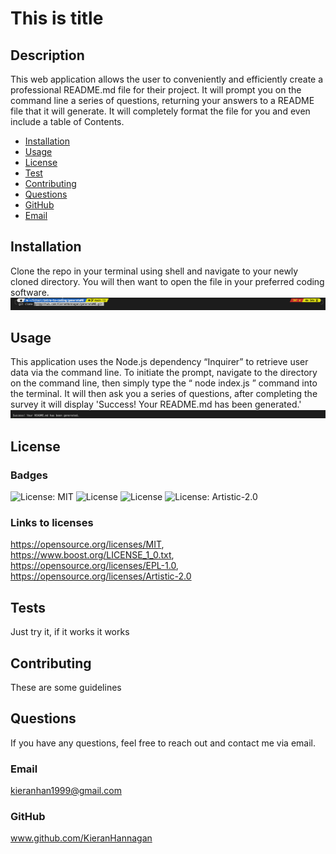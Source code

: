 # This is title
          
  ## Description
  This web application allows the user to conveniently and efficiently create a professional README.md file for their project. It will prompt you on the command line a series of questions, returning your answers to a README file that it will generate. It will completely format the file for you and even include a table of Contents.
  
  * [Installation](#installation)
  * [Usage](#usage)
  * [License](#license)
  * [Test](#tests)
  * [Contributing](#contributing)
  * [Questions](#questions)
  * [GitHub](#github)
  * [Email](#email)
  
  ## Installation 
  Clone the repo in your terminal using shell and navigate to your newly cloned directory. You will then want to open the file in your preferred coding software.
  ![Cloning the repo](assets/images/CloneScrshot.png)
  ## Usage 
This application uses the Node.js dependency “Inquirer” to retrieve user data via the command line.  To initiate the prompt, navigate to   the directory on the command line, then simply type the “ node index.js ” command into the terminal. It will then ask you a series of questions, after completing the survey it will display 'Success! Your README.md has been generated.'
  ![Confirmation of file creation](assets/images/success.png)
  ## License
  ### Badges
  ![License: MIT](https://img.shields.io/badge/License-MIT-yellow.svg) ![License](https://img.shields.io/badge/License-Boost_1.0-lightblue.svg) ![License](https://img.shields.io/badge/License-EPL_1.0-red.svg) ![License: Artistic-2.0](https://img.shields.io/badge/License-Perl-0298c3.svg)
  ### Links to licenses
  https://opensource.org/licenses/MIT, https://www.boost.org/LICENSE_1_0.txt, https://opensource.org/licenses/EPL-1.0, https://opensource.org/licenses/Artistic-2.0

  ## Tests 
  Just try it, if it works it works
  
  ## Contributing
  These are some guidelines

  ## Questions
  If you have any questions, feel free to reach out and contact me via email.
  ### Email
  kieranhan1999@gmail.com
  ### GitHub
  www.github.com/KieranHannagan
  

  